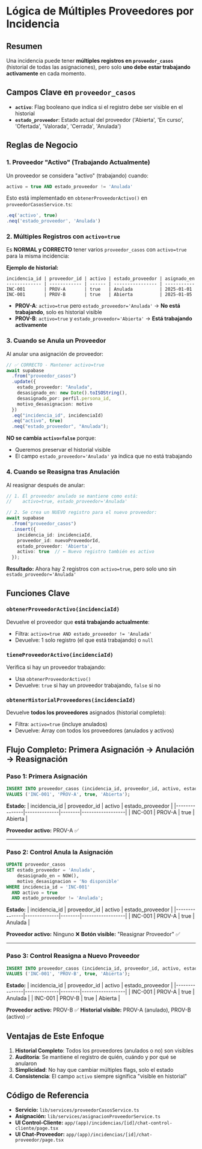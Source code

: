 # Lógica de Múltiples Proveedores por Incidencia

## Resumen

Una incidencia puede tener **múltiples registros en `proveedor_casos`** (historial de todas las asignaciones), pero solo **uno debe estar trabajando activamente** en cada momento.

## Campos Clave en `proveedor_casos`

- **`activo`**: Flag booleano que indica si el registro debe ser visible en el historial
- **`estado_proveedor`**: Estado actual del proveedor ('Abierta', 'En curso', 'Ofertada', 'Valorada', 'Cerrada', 'Anulada')

## Reglas de Negocio

### 1. Proveedor "Activo" (Trabajando Actualmente)

Un proveedor se considera "activo" (trabajando) cuando:
```sql
activo = true AND estado_proveedor != 'Anulada'
```

Esto está implementado en `obtenerProveedorActivo()` en `proveedorCasosService.ts`:
```typescript
.eq('activo', true)
.neq('estado_proveedor', 'Anulada')
```

### 2. Múltiples Registros con `activo=true`

Es **NORMAL y CORRECTO** tener varios `proveedor_casos` con `activo=true` para la misma incidencia:

**Ejemplo de historial:**
```
incidencia_id | proveedor_id | activo | estado_proveedor | asignado_en
------------- | ------------ | ------ | ---------------- | -----------
INC-001       | PROV-A       | true   | Anulada          | 2025-01-01
INC-001       | PROV-B       | true   | Abierta          | 2025-01-05
```

- **PROV-A**: `activo=true` pero `estado_proveedor='Anulada'` → **No está trabajando**, solo es historial visible
- **PROV-B**: `activo=true` y `estado_proveedor='Abierta'` → **Está trabajando activamente**

### 3. Cuando se Anula un Proveedor

Al anular una asignación de proveedor:

```typescript
// ✅ CORRECTO - Mantener activo=true
await supabase
  .from("proveedor_casos")
  .update({
    estado_proveedor: "Anulada",
    desasignado_en: new Date().toISOString(),
    desasignado_por: perfil.persona_id,
    motivo_desasignacion: motivo
  })
  .eq("incidencia_id", incidenciaId)
  .eq("activo", true)
  .neq("estado_proveedor", "Anulada");
```

**NO se cambia `activo=false`** porque:
- Queremos preservar el historial visible
- El campo `estado_proveedor='Anulada'` ya indica que no está trabajando

### 4. Cuando se Reasigna tras Anulación

Al reasignar después de anular:

```typescript
// 1. El proveedor anulado se mantiene como está:
//    activo=true, estado_proveedor='Anulada'

// 2. Se crea un NUEVO registro para el nuevo proveedor:
await supabase
  .from("proveedor_casos")
  .insert({
    incidencia_id: incidenciaId,
    proveedor_id: nuevoProveedorId,
    estado_proveedor: 'Abierta',
    activo: true  // ← Nuevo registro también es activo
  });
```

**Resultado:** Ahora hay 2 registros con `activo=true`, pero solo uno sin `estado_proveedor='Anulada'`

## Funciones Clave

### `obtenerProveedorActivo(incidenciaId)`
Devuelve el proveedor que **está trabajando actualmente**:
- Filtra: `activo=true AND estado_proveedor != 'Anulada'`
- Devuelve: 1 solo registro (el que está trabajando) o `null`

### `tieneProveedorActivo(incidenciaId)`
Verifica si hay un proveedor trabajando:
- Usa `obtenerProveedorActivo()`
- Devuelve: `true` si hay un proveedor trabajando, `false` si no

### `obtenerHistorialProveedores(incidenciaId)`
Devuelve **todos los proveedores** asignados (historial completo):
- Filtra: `activo=true` (incluye anulados)
- Devuelve: Array con todos los proveedores (anulados y activos)

## Flujo Completo: Primera Asignación → Anulación → Reasignación

### Paso 1: Primera Asignación
```sql
INSERT INTO proveedor_casos (incidencia_id, proveedor_id, activo, estado_proveedor)
VALUES ('INC-001', 'PROV-A', true, 'Abierta');
```

**Estado:**
| incidencia_id | proveedor_id | activo | estado_proveedor |
|---------------|--------------|--------|------------------|
| INC-001       | PROV-A       | true   | Abierta          |

**Proveedor activo:** PROV-A ✅

---

### Paso 2: Control Anula la Asignación
```sql
UPDATE proveedor_casos
SET estado_proveedor = 'Anulada',
    desasignado_en = NOW(),
    motivo_desasignacion = 'No disponible'
WHERE incidencia_id = 'INC-001'
  AND activo = true
  AND estado_proveedor != 'Anulada';
```

**Estado:**
| incidencia_id | proveedor_id | activo | estado_proveedor |
|---------------|--------------|--------|------------------|
| INC-001       | PROV-A       | true   | Anulada          |

**Proveedor activo:** Ninguno ❌
**Botón visible:** "Reasignar Proveedor" ✅

---

### Paso 3: Control Reasigna a Nuevo Proveedor
```sql
INSERT INTO proveedor_casos (incidencia_id, proveedor_id, activo, estado_proveedor)
VALUES ('INC-001', 'PROV-B', true, 'Abierta');
```

**Estado:**
| incidencia_id | proveedor_id | activo | estado_proveedor |
|---------------|--------------|--------|------------------|
| INC-001       | PROV-A       | true   | Anulada          |
| INC-001       | PROV-B       | true   | Abierta          |

**Proveedor activo:** PROV-B ✅
**Historial visible:** PROV-A (anulado), PROV-B (activo) ✅

## Ventajas de Este Enfoque

1. **Historial Completo**: Todos los proveedores (anulados o no) son visibles
2. **Auditoría**: Se mantiene el registro de quién, cuándo y por qué se anularon
3. **Simplicidad**: No hay que cambiar múltiples flags, solo el estado
4. **Consistencia**: El campo `activo` siempre significa "visible en historial"

## Código de Referencia

- **Servicio:** `lib/services/proveedorCasosService.ts`
- **Asignación:** `lib/services/asignacionProveedorService.ts`
- **UI Control-Cliente:** `app/(app)/incidencias/[id]/chat-control-cliente/page.tsx`
- **UI Chat-Proveedor:** `app/(app)/incidencias/[id]/chat-proveedor/page.tsx`
